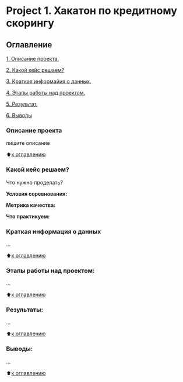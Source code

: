 # Project 1. Хакатон по кредитному скорингу

## Оглавление
[1. Описание проекта.](https://github.com/eug/data_science/tree/main/project_0/README.md#Описание-проекта)

[2. Какой кейс решаем?](https://github.com/eug/data_science/tree/main/project_0/README.md#Какой-кейс-решаем)

[3. Краткая информайия о данных.](https://github.com/eug/data_science/tree/main/project_0/README.md#Краткая-информация-о-данных)

[4. Этапы работы над проектом.](https://github.com/eug/data_science/tree/main/project_0/README.md#Этапы-работы-над-проектом)

[5. Результат.](https://github.com/eug/data_science/tree/main/project_0/README.md#Результат)

[6. Выводы](https://github.com/eug/data_science/tree/main/project_0/README.md#Выводы)

### Описание проекта
пишите описание

:arrow_up:[к оглавлению](https://github.com/eug/data_science/tree/main/project_0/README.md#Оглавление)


### Какой кейс решаем?
Что нужно проделать?

**Условия соревнования:**


**Метрика качества:**



**Что практикуем:**


### Краткая информация о данных

...

:arrow_up:[к оглавлению](https://github.com/eugenekartvelishvili/sf_data_science/tree/main/project_0/README.md#Оглавление)

### Этапы работы над проектом:
...

:arrow_up:[к оглавлению](https://github.com/eugenekartvelishvili/sf_data_science/tree/main/project_0/README.md#Оглавление)

### Результаты:
...

:arrow_up:[к оглавлению](https://github.com/eugenekartvelishvili/sf_data_science/tree/main/project_0/README.md#Оглавление)

### Выводы:
...

:arrow_up:[к оглавлению](https://github.com/eugenekartvelishvili/sf_data_science/tree/main/project_0/README.md#Оглавление)

